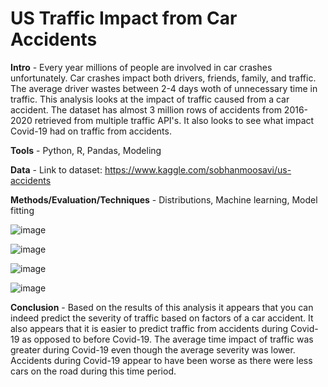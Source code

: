 # US Traffic Impact from Car Accidents

**Intro** - Every year millions of people are involved in car crashes unfortunately. Car crashes impact both drivers, friends, family, and traffic. The average driver wastes between 2-4 days woth of unnecessary time in traffic. This analysis looks at the impact of traffic caused from a car accident. The dataset has almost 3 million rows of accidents from 2016-2020 retrieved from multiple traffic API's. It also looks to see what impact Covid-19 had on traffic from accidents.

**Tools** - Python, R, Pandas, Modeling

**Data** - Link to dataset: https://www.kaggle.com/sobhanmoosavi/us-accidents

**Methods/Evaluation/Techniques** - Distributions, Machine learning, Model fitting

![image](https://user-images.githubusercontent.com/48418677/120875391-9d8e5e80-c579-11eb-8f50-5d4bef2dccaf.png)

![image](https://user-images.githubusercontent.com/48418677/120875305-307ac900-c579-11eb-9ed5-768477cbb026.png)

![image](https://user-images.githubusercontent.com/48418677/120875359-78015500-c579-11eb-972b-9cfddea07fb4.png)

![image](https://user-images.githubusercontent.com/48418677/120875407-b5fe7900-c579-11eb-9a86-0f84115868ac.png)

**Conclusion** - Based on the results of this analysis it appears that you can indeed predict the severity of traffic based on factors of a car accident. It also appears that it is easier to predict traffic from accidents during Covid-19 as opposed to before Covid-19. The average time impact of traffic was greater during Covid-19 even though the average severity was lower. Accidents during Covid-19 appear to have been worse as there were less cars on the road during this time period.
